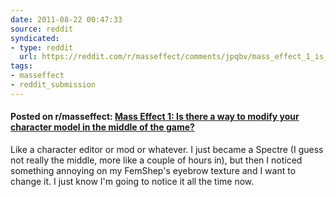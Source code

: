 ```yaml
---
date: 2011-08-22 00:47:33
source: reddit
syndicated:
- type: reddit
  url: https://reddit.com/r/masseffect/comments/jpqbv/mass_effect_1_is_there_a_way_to_modify_your/
tags:
- masseffect
- reddit_submission
---
```


#### Posted on r/masseffect: [Mass Effect 1: Is there a way to modify your character model in the middle of the game?](https://reddit.com/r/masseffect/comments/jpqbv/mass_effect_1_is_there_a_way_to_modify_your/)

Like a character editor or mod or whatever. I just became a Spectre (I guess not really the middle, more like a couple of hours in), but then I noticed something annoying on my FemShep's eyebrow texture and I want to change it. I just know I'm going to notice it all the time now.